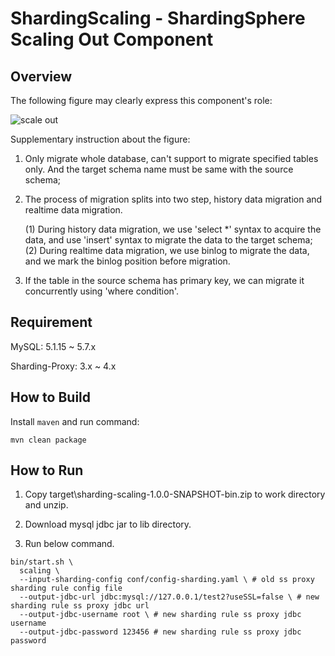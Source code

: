 # ShardingScaling - ShardingSphere Scaling Out Component

## Overview
The following figure may clearly express this component's role:

![scale out](https://user-images.githubusercontent.com/14773179/66809021-16811280-ef5f-11e9-90c7-cf536e5e2ebc.png)

Supplementary instruction about the figure:

1. Only migrate whole database, can't support to migrate specified tables only. And the target schema name must be same with the source schema;
2. The process of migration splits into two step, history data migration and realtime data migration.

   (1) During history data migration, we use 'select *' syntax to acquire the data, and use 'insert' syntax to migrate the data to the target schema;
   (2) During realtime data migration, we use binlog to migrate the data, and we mark the binlog position before migration.
3. If the table in the source schema has primary key, we can migrate it concurrently using 'where condition'.
                                                                            
## Requirement

MySQL: 5.1.15 ~ 5.7.x

Sharding-Proxy: 3.x ~ 4.x 

## How to Build

Install `maven` and run command:

```shell
mvn clean package
```

## How to Run

1. Copy target\sharding-scaling-1.0.0-SNAPSHOT-bin.zip to work directory and unzip.

1. Download mysql jdbc jar to lib directory.

1. Run below command.

```shell
bin/start.sh \
  scaling \
  --input-sharding-config conf/config-sharding.yaml \ # old ss proxy sharding rule config file
  --output-jdbc-url jdbc:mysql://127.0.0.1/test2?useSSL=false \ # new sharding rule ss proxy jdbc url
  --output-jdbc-username root \ # new sharding rule ss proxy jdbc username
  --output-jdbc-password 123456 # new sharding rule ss proxy jdbc password
```